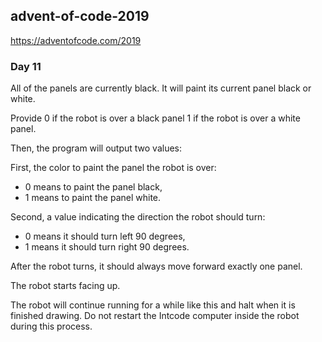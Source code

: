 ## advent-of-code-2019

https://adventofcode.com/2019

### Day 11

All of the panels are currently black. 
It will paint its current panel black or white. 

Provide 0 if the robot is over a black panel
1 if the robot is over a white panel.

Then, the program will output two values:

First, the color to paint the panel the robot is over: 
- 0 means to paint the panel black, 
- 1 means to paint the panel white.

Second, a value indicating the direction the robot should turn:
 - 0 means it should turn left 90 degrees, 
 - 1 means it should turn right 90 degrees.

After the robot turns, it should always move forward exactly one panel. 

The robot starts facing up.

The robot will continue running for a while like this and halt when it is finished drawing. Do not restart the Intcode computer inside the robot during this process.